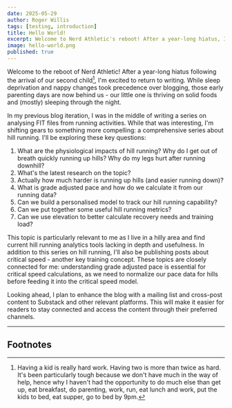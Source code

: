 ```yaml
---
date: 2025-05-29
author: Roger Willis
tags: [testing, introduction]
title: Hello World!
excerpt: Welcome to Nerd Athletic's reboot! After a year-long hiatus, I'm returning to dive deep into the science behind running performance.
image: hello-world.png
published: true
---
```

Welcome to the reboot of Nerd Athletic! After a year-long hiatus following the arrival of our second child[^1], I'm excited to return to writing. While sleep deprivation and nappy changes took precedence over blogging, those early parenting days are now behind us - our little one is thriving on solid foods and (mostly) sleeping through the night.

In my previous blog iteration, I was in the middle of writing a series on analysing FIT files from running activities. While that was interesting, I'm shifting gears to something more compelling: a comprehensive series about hill running. I'll be exploring these key questions:

1. What are the physiological impacts of hill running? Why do I get out of breath quickly running up hills? Why do my legs hurt after running downhill?
2. What's the latest research on the topic?
3. Actually how much harder is running up hills (and easier running down)?
4. What is grade adjusted pace and how do we calculate it from our running data?
5. Can we build a personalised model to track our hill running capability?
6. Can we put together some useful hill running metrics?
7. Can we use elevation to better calculate recovery needs and training load?

This topic is particularly relevant to me as I live in a hilly area and find current hill running analytics tools lacking in depth and usefulness. In addition to this series on hill running, I'll also be publishing posts about critical speed - another key training concept. These topics are closely connected for me: understanding grade adjusted pace is essential for critical speed calculations, as we need to normalize our pace data for hills before feeding it into the critical speed model.

Looking ahead, I plan to enhance the blog with a mailing list and cross-post content to Substack and other relevant platforms. This will make it easier for readers to stay connected and access the content through their preferred channels.

---

## Footnotes

[^1]: Having a kid is really hard work. Having two is more than twice as hard. It's been particularly tough because we don't have much in the way of help, hence why I haven't had the opportunity to do much else than get up, eat breakfast, do parenting, work, run, eat lunch and work, put the kids to bed, eat supper, go to bed by 9pm.
